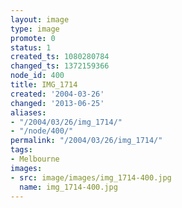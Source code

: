 ```yaml
---
layout: image
type: image
promote: 0
status: 1
created_ts: 1080280784
changed_ts: 1372159366
node_id: 400
title: IMG_1714
created: '2004-03-26'
changed: '2013-06-25'
aliases:
- "/2004/03/26/img_1714/"
- "/node/400/"
permalink: "/2004/03/26/img_1714/"
tags:
- Melbourne
images:
- src: image/images/img_1714-400.jpg
  name: img_1714-400.jpg
---
```


